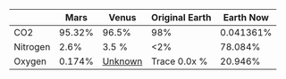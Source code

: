 | | Mars  | Venus  |Original Earth | Earth Now |
| ------------- | ------------- | ------------- | ------------- |------------- |
| CO2 | 95.32% | 96.5%  | 98%  | 0.041361% |
| Nitrogen | 2.6%  |3.5 %   | <2% | 78.084% | 
| Oxygen | 0.174% | [Unknown](https://deepblue.lib.umich.edu/bitstream/handle/2027.42/94642/grl3908.pdf;sequence=1)    | Trace 0.0x % | 20.946% |



